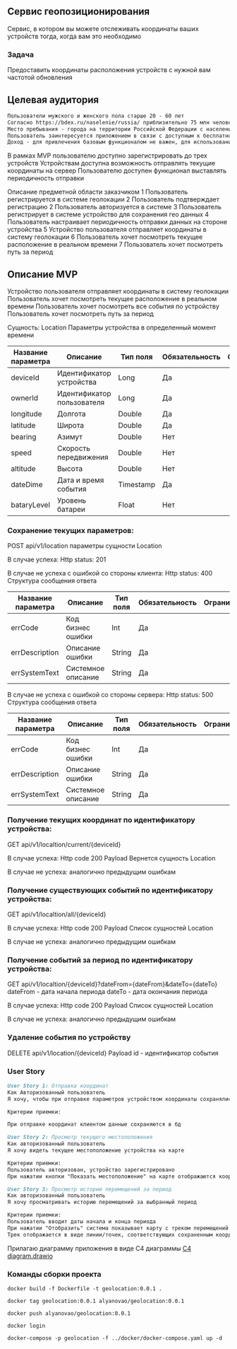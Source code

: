 ## Сервис геопозиционирования
Сервис, в котором вы можете отслеживать координаты ваших устройств тогда, когда вам это необходимо
### Задача
Предоставить координаты расположения устройств с нужной вам частотой обновления

## Целевая аудитория
```markdown
Пользователи мужского и женского пола старше 20 - 60 лет
Согласно https://bdex.ru/naselenie/russia/ приблизительно 75 млн человек
Место пребывания - города на территории Российской Федерации с населением более 1 000 000 человек
Пользователь заинтересуется приложением в связи с доступным к бесплатному использованию базовыми функциями
Доход - для привлечения базовым функционалом не важен, для использования дополнительного функционала - в среднем более 50 000 рублей
```

В рамках MVP пользователю доступно зарегистрировать до трех устройств
Устройствам доступна возможность отправлять текущие координаты на сервер
Пользователю доступен функционал выставлять периодичность отправки

Описание предметной области заказчиком
1 Пользователь регистрируется в системе геолокации
2 Пользователь подтверждает регистрацию
2 Пользователь авторизуется в системе
3 Пользователь регистрирует в системе устройство для сохранения гео данных
4 Пользователь настраивает периодичность отправки данных на стороне устройства
5 Устройство пользователя отправляет координаты в систему геолокации
6 Пользователь хочет посмотреть текущее расположение в реальном времени
7 Пользователь хочет посмотреть путь за период

## Описание MVP
Устройство пользователя отправляет координаты в систему геолокации
Пользователь хочет посмотреть текущее расположение в реальном времени
Пользователь хочет посмотреть все события по устройству
Пользователь хочет посмотреть путь за период

Сущность:
Location
Параметры устройства в определенный момент времени

| Название параметра | Описание                   | Тип поля  | Обязательность | Ограничения |
|--------------------|----------------------------|-----------|----------------|-------------|
| deviceId           | Идентификатор устройства   | Long      | Да             |             |
| ownerId            | Идентификатор пользователя | Long      | Да             |             |
| longitude          | Долгота                    | Double    | Да             |             |
| latitude           | Широта                     | Double    | Да             |             |
| bearing            | Азимут                     | Double    | Нет            |             |
| speed              | Cкорость передвижения      | Double    | Нет            |             |            
| altitude           | Высота                     | Double    | Нет            |             |
| dateDime           | Дата и время события       | Timestamp | Да             |             |
| bataryLevel        | Уровень батареи            | Float     | Нет            |             |

### Сохранение текущих параметров:
POST api/v1/location параметры сущности Location

В случае успеха:
Http status: 201

В случае не успеха с ошибкой со стороны клиента:
Http status: 400
Структура сообщения ответа

| Название параметра | Описание           | Тип поля | Обязательность | Ограничения |
|--------------------|--------------------|----------|----------------|-------------|
| errCode            | Код бизнес ошибки  | Int      | Да             |             |
| errDescription     | Описание ошибки    | String   | Да             |             |
| errSystemText      | Системное описание | String   | Да             |             |

В случае не успеха с ошибкой со стороны сервера:
Http status: 500
Структура сообщения ответа

| Название параметра | Описание           | Тип поля | Обязательность | Ограничения |
|--------------------|--------------------|----------|----------------|-------------|
| errCode            | Код бизнес ошибки  | Int      | Да             |             |
| errDescription     | Описание ошибки    | String   | Да             |             |
| errSystemText      | Системное описание | String   | Да             |             |

### Получение текущих координат по идентификатору устройства:
GET api/v1/localtion/current/{deviceId}

В случае успеха:
Http code 200
Payload
Вернется сущность Location

В случае не успеха: аналогично предыдущим ошибкам

### Получение существующих событий по идентификатору устройства:
GET api/v1/localtion/all/{deviceId}

В случае успеха:
Http code 200
Payload
Список сущностей Location

В случае не успеха: аналогично предыдущим ошибкам

### Получение событий за период по идентификатору устройства:
GET api/v1/localtion/{deviceId}?dateFrom={dateFrom}&dateTo={dateTo}
dateFrom - дата начала периода
dateTo - дата окончания периода

В случае успеха:
Http code 200
Payload
Список сущностей Location

В случае не успеха: аналогично предыдущим ошибкам


### Удаление события по устройству
DELETE api/v1/location/{deviceId}
Payload
id - идентификатор события


### User Story

```markdown
User Story 1: Отправка координат
Как Авторизованный пользователь
Я хочу, чтобы при отправке параметров устройством координаты сохранялись в сервисе

Критерии приемки:

При отправке координат клиентом данные сохраняются в бд
```

```markdown
User Story 2: Просмотр текущего местоположения
Как авторизованный пользователь
Я хочу видеть текущее местоположение устройства на карте

Критерии приемки:
Пользователь авторизован, устройство зарегистрировано
При нажатии кнопки "Показать местоположение" на карте отображаются координаты
```

```markdown
User Story 3: Просмотр истории перемещений за период
Как авторизованный пользователь
Я хочу просматривать историю перемещений за выбранный период

Критерии приемки:
Пользователь вводит даты начала и конца периода
При нажатии "Отобразить" система показывает карту с треком перемещений
Трек отображается в виде линии/точек, соответствующих сохраненным координатам
```

Прилагаю диаграмму приложения в виде C4 диаграммы
[C4 diagram.drawio](C4%20diagram.drawio)

### Команды сборки проекта
```shell
docker build -f Dockerfile -t geolocation:0.0.1 .
```

```shell
docker tag geolocation:0.0.1 alyanovao/geolocation:0.0.1
```

```shell
docker push alyanovao/geolocation:0.0.1
```

```shell
docker login
```

```shell
docker-compose -p geolocation -f ../docker/docker-compose.yaml up -d
```